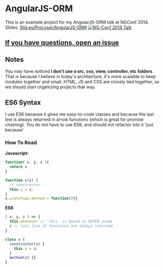 AngularJS-ORM
=============

This is an example project for my AngularJS-ORM talk at NGConf 2014. Slides: [Slid.es/ProLoser/AngularJS-ORM](http://slid.es/proloser/angularjs-orm)
[![NG-Conf 2014 Talk](http://i1.ytimg.com/vi/Iw-3qgG_ipU/0.jpg)](http://www.youtube.com/watch?v=Iw-3qgG_ipU)


[If you have questions, open an issue](https://github.com/ProLoser/AngularJS-ORM/issues)
--------------------------------------

Notes
-----

You may have noticed **I don't use a src, css, view, controller, etc folders**. That is because I believe in today's architecture, it's more scalable to keep modules together and small. HTML, JS and CSS are closely tied together, so we should start organizing projects that way.

ES6 Syntax
------------

I use ES6 because it gives me easy-to-code classes and because the last line is always returned in arrow functions (which is great for promise chaining). You do not have to use ES6, and should not refactor into it 'just because'.

### How To Read

**Javascript:**
```js
function( x, y, z ){
  return z
}

function x(z) {
  // constructor
  this.y = z;
}
x.prototype.method = function(){}
```
**ES6**
```js
( x, y, z ) => {
  this.whatever // `this` is bound to OUTER scope
  z // last line of functions are always returned
}

class x {
  constructor(z) {
    this.y = z;
  }
  method(z) {}
}
```
